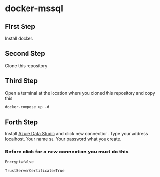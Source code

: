 # docker-mssql

## First Step

Install docker.

## Second Step

Clone this repository

## Third Step

Open a terminal at the location where you cloned this repository and copy this

```
docker-compose up -d
```

## Forth Step

Install [Azure Data Studio](https://learn.microsoft.com/en-us/sql/azure-data-studio/download-azure-data-studio?view=sql-server-ver15&viewFallbackFrom=sql-server-ver15%5D&tabs=redhat-install%2Credhat-uninstall)
and click new connection. Type your address localhost. Your name sa. Your password what you create.

### Before click for a new connection you must do this

```
Encrypt=false
```

```
TrustServerCertificate=True
```
